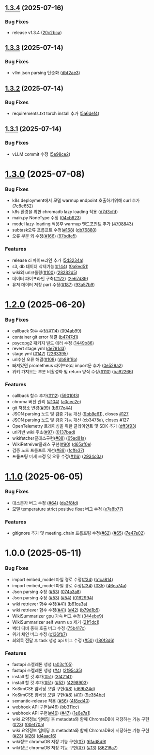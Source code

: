 ## [1.3.4](https://github.com/100-hours-a-week/11-ellu-ai-summary-service/compare/v1.3.3...v1.3.4) (2025-07-16)


### Bug Fixes

* release v1.3.4 ([20c2bca](https://github.com/100-hours-a-week/11-ellu-ai-summary-service/commit/20c2bca124988dcf6785e7d35f39bdf98427d20c))

## [1.3.3](https://github.com/100-hours-a-week/11-ellu-ai-summary-service/compare/v1.3.2...v1.3.3) (2025-07-14)


### Bug Fixes

* vllm json parsing 단순화 ([dbf2ae3](https://github.com/100-hours-a-week/11-ellu-ai-summary-service/commit/dbf2ae34da902aab43f9491cb852df11b201ddce))

## [1.3.2](https://github.com/100-hours-a-week/11-ellu-ai-summary-service/compare/v1.3.1...v1.3.2) (2025-07-14)


### Bug Fixes

* requirements.txt torch install 추가 ([5a6def4](https://github.com/100-hours-a-week/11-ellu-ai-summary-service/commit/5a6def4c050e7e26e1fa44b9084f561addd353e7))

## [1.3.1](https://github.com/100-hours-a-week/11-ellu-ai-summary-service/compare/v1.3.0...v1.3.1) (2025-07-14)


### Bug Fixes

* vLLM commit 수정 ([5e98ce2](https://github.com/100-hours-a-week/11-ellu-ai-summary-service/commit/5e98ce268eaa98dad9fdd832cf447eeee17b30bf))

# [1.3.0](https://github.com/100-hours-a-week/11-ellu-ai-summary-service/compare/v1.2.0...v1.3.0) (2025-07-08)


### Bug Fixes

* k8s deployment에서 모델 warmup endpoint 호출하기위해 curl 추가 ([7c8e652](https://github.com/100-hours-a-week/11-ellu-ai-summary-service/commit/7c8e65274fe74b984114e5e47633b8c275ea7bb4))
* k8s 환경을 위한 chromadb lazy loading 적용 ([d7d3cfd](https://github.com/100-hours-a-week/11-ellu-ai-summary-service/commit/d7d3cfd4fdc10df7450d91f8c96eab80e8df58af))
* main.py NoneType 수정 ([04cb923](https://github.com/100-hours-a-week/11-ellu-ai-summary-service/commit/04cb9232609f8df97ad5a3e695de7bfb61b86329))
* model lazy-loading 적용후  warmup 엔드포인트 추가 ([4708843](https://github.com/100-hours-a-week/11-ellu-ai-summary-service/commit/47088432e677e90674d7b1dcc5cfcca63f604d15))
* subtask오류 프롬프트 수정([#168](https://github.com/100-hours-a-week/11-ellu-ai-summary-service/issues/168)) ([db76880](https://github.com/100-hours-a-week/11-ellu-ai-summary-service/commit/db7688098919122eedbf02b06b858d83fe4e8f3d))
* 오류 부분 외 수정([#166](https://github.com/100-hours-a-week/11-ellu-ai-summary-service/issues/166)) ([97bdfe5](https://github.com/100-hours-a-week/11-ellu-ai-summary-service/commit/97bdfe56b6919c9e51d6a24fb65dc7db5dae2448))


### Features

* release ci 파이프라인 추가 ([5d3234a](https://github.com/100-hours-a-week/11-ellu-ai-summary-service/commit/5d3234aa6984e5ecd6b2809452ae94a163433767))
* s3, db 데이터 삭제기능([#144](https://github.com/100-hours-a-week/11-ellu-ai-summary-service/issues/144)) ([0a8ed51](https://github.com/100-hours-a-week/11-ellu-ai-summary-service/commit/0a8ed51dbc6a779af25f3414dfe291d14d2e71c6))
* wiki외 url크롤링([#100](https://github.com/100-hours-a-week/11-ellu-ai-summary-service/issues/100)) ([28282d5](https://github.com/100-hours-a-week/11-ellu-ai-summary-service/commit/28282d5aa7ff46fa652032a5ef53bd8b5d0c511b))
* 데이터 파이프라인 구축([#172](https://github.com/100-hours-a-week/11-ellu-ai-summary-service/issues/172)) ([2e67d89](https://github.com/100-hours-a-week/11-ellu-ai-summary-service/commit/2e67d89af498fbbdf9330b48f0eb6aceacfae435))
* 유저 데이터 저장 part 수정([#187](https://github.com/100-hours-a-week/11-ellu-ai-summary-service/issues/187)) ([93a57b9](https://github.com/100-hours-a-week/11-ellu-ai-summary-service/commit/93a57b994d102546d09b36a3c2f6548d70a73c76))

# [1.2.0](https://github.com/100-hours-a-week/11-ellu-ai-summary-service/compare/v1.1.0...v1.2.0) (2025-06-20)


### Bug Fixes

* callback 함수 수정([#114](https://github.com/100-hours-a-week/11-ellu-ai-summary-service/issues/114)) ([094ab99](https://github.com/100-hours-a-week/11-ellu-ai-summary-service/commit/094ab99f73c7d1c37bbed61df482dfbd52fb3c38))
* container git error 해결 ([b4747d1](https://github.com/100-hours-a-week/11-ellu-ai-summary-service/commit/b4747d1b24d63fa0223ddb814b73ec7b760692d4))
* psycopg2 패키지 빌드 에러 수정 ([1449b86](https://github.com/100-hours-a-week/11-ellu-ai-summary-service/commit/1449b862f04dfe2dc34eb27fe29d07c244a19b13))
* revert stage.yml ([de781d3](https://github.com/100-hours-a-week/11-ellu-ai-summary-service/commit/de781d36649c15d101cf3573fe31661710b74960))
* stage.yml ([#147](https://github.com/100-hours-a-week/11-ellu-ai-summary-service/issues/147)) ([2263395](https://github.com/100-hours-a-week/11-ellu-ai-summary-service/commit/22633955654b07dd5c200a1cd321b27c288ebd02))
* url수신 오류 해결([#108](https://github.com/100-hours-a-week/11-ellu-ai-summary-service/issues/108)) ([db88f9b](https://github.com/100-hours-a-week/11-ellu-ai-summary-service/commit/db88f9b627c046f8ea0c459dd02d5035a32e4644))
* 빠져있던 prometheus 라이브러리 import문 추가 ([0e528a2](https://github.com/100-hours-a-week/11-ellu-ai-summary-service/commit/0e528a243f04a66b3509e15ff229b3c352b87675))
* 위키 가져오는 부분 비활성화 및 return 양식 수정([#110](https://github.com/100-hours-a-week/11-ellu-ai-summary-service/issues/110)) ([ba92266](https://github.com/100-hours-a-week/11-ellu-ai-summary-service/commit/ba92266f8e3682a4f84612c9f133657cec77db49))


### Features

* callback 함수 추가([#112](https://github.com/100-hours-a-week/11-ellu-ai-summary-service/issues/112)) ([59010f3](https://github.com/100-hours-a-week/11-ellu-ai-summary-service/commit/59010f36cd17db225e66d3e38584addcf2165c49))
* chroma 버전 관리 ([#104](https://github.com/100-hours-a-week/11-ellu-ai-summary-service/issues/104)) ([a0cec2e](https://github.com/100-hours-a-week/11-ellu-ai-summary-service/commit/a0cec2ecee5bdadf729948cef4d2f70b59b8d9fd))
* git 저장소 변경([#99](https://github.com/100-hours-a-week/11-ellu-ai-summary-service/issues/99)) ([b677e44](https://github.com/100-hours-a-week/11-ellu-ai-summary-service/commit/b677e4418a5324a9ee91545fe02e46480bb22552))
* JSON parsing 노드 및 검증 기능 개선 ([9bb9e61](https://github.com/100-hours-a-week/11-ellu-ai-summary-service/commit/9bb9e61ba392f2071a7ffdfa95745ccefc569e61)), closes [#127](https://github.com/100-hours-a-week/11-ellu-ai-summary-service/issues/127)
* JSON parsing 노드 및 검증 기능 개선 ([cb3475a](https://github.com/100-hours-a-week/11-ellu-ai-summary-service/commit/cb3475a785334e674a287243c51e6bbaa75006b4)), closes [#127](https://github.com/100-hours-a-week/11-ellu-ai-summary-service/issues/127)
* OpenTelemetry 트레이싱을 위한 클라이언트 및 SDK 추가 ([dff3f93](https://github.com/100-hours-a-week/11-ellu-ai-summary-service/commit/dff3f939d8da82127685129c59e9535a0fe72586))
* url기반 wiki 주소([#97](https://github.com/100-hours-a-week/11-ellu-ai-summary-service/issues/97)) ([0137bad](https://github.com/100-hours-a-week/11-ellu-ai-summary-service/commit/0137bada491ca622f1deb1ff62dbf3150ff944a5))
* wikifetcher클래스구현([#88](https://github.com/100-hours-a-week/11-ellu-ai-summary-service/issues/88)) ([65ad81a](https://github.com/100-hours-a-week/11-ellu-ai-summary-service/commit/65ad81a08bd3eb125002f9a4b8bf7bc9d56617bc))
* WikiRetreiver클래스 구현([#90](https://github.com/100-hours-a-week/11-ellu-ai-summary-service/issues/90)) ([d65af0e](https://github.com/100-hours-a-week/11-ellu-ai-summary-service/commit/d65af0ed1a3a04f391e4a0c4a24d86b997314d8e))
* 검증 노드 프롬프트 개선([#86](https://github.com/100-hours-a-week/11-ellu-ai-summary-service/issues/86)) ([fcffe37](https://github.com/100-hours-a-week/11-ellu-ai-summary-service/commit/fcffe37774efbba16e8173c69c3fde570b3f2471))
* 프롬프팅 미세 조정 및 오류 수정([#116](https://github.com/100-hours-a-week/11-ellu-ai-summary-service/issues/116)) ([2934c0a](https://github.com/100-hours-a-week/11-ellu-ai-summary-service/commit/2934c0a05b7a5d013b5fb4082230ec863531e18c))

# [1.1.0](https://github.com/100-hours-a-week/11-ellu-ai-summary-service/compare/v1.0.0...v1.1.0) (2025-06-05)


### Bug Fixes

* 대소문자 버그 수정 ([#64](https://github.com/100-hours-a-week/11-ellu-ai-summary-service/issues/64)) ([da3f8fd](https://github.com/100-hours-a-week/11-ellu-ai-summary-service/commit/da3f8fd2f8b955ee46e2e74f3f87f35ed5d76a09))
* 모델 temperature strict positive float 버그 수정 ([e7a8b77](https://github.com/100-hours-a-week/11-ellu-ai-summary-service/commit/e7a8b77773d4aa7304f176188ccaf7dcb7b15667))


### Features

* gitignore 추가 및 meeting_chain 프롬프팅 수정([#62](https://github.com/100-hours-a-week/11-ellu-ai-summary-service/issues/62)) ([#65](https://github.com/100-hours-a-week/11-ellu-ai-summary-service/issues/65)) ([7e47e02](https://github.com/100-hours-a-week/11-ellu-ai-summary-service/commit/7e47e02375527d4ac214db317937983624b88b42))

# 1.0.0 (2025-05-11)


### Bug Fixes

* import embed_model 파일 경로 수정([#34](https://github.com/100-hours-a-week/11-ellu-ai-summary-service/issues/34)) ([b1ca814](https://github.com/100-hours-a-week/11-ellu-ai-summary-service/commit/b1ca8148acf540896309792f469c1f471acb5b01))
* import embed_model 파일 경로 수정([#34](https://github.com/100-hours-a-week/11-ellu-ai-summary-service/issues/34)) ([#35](https://github.com/100-hours-a-week/11-ellu-ai-summary-service/issues/35)) ([46ea74a](https://github.com/100-hours-a-week/11-ellu-ai-summary-service/commit/46ea74a8f4f0177b9095d90b43a4c657cfd975c6))
* Json parsing 수정 ([#53](https://github.com/100-hours-a-week/11-ellu-ai-summary-service/issues/53)) ([074a3a8](https://github.com/100-hours-a-week/11-ellu-ai-summary-service/commit/074a3a809805c555bd195ae6c096c8bb14e47371))
* Json parsing 수정 ([#53](https://github.com/100-hours-a-week/11-ellu-ai-summary-service/issues/53)) ([#54](https://github.com/100-hours-a-week/11-ellu-ai-summary-service/issues/54)) ([0162994](https://github.com/100-hours-a-week/11-ellu-ai-summary-service/commit/01629946d63c79a80849eb6dc9b23e4814af823f))
* wiki retriever 함수 수정([#41](https://github.com/100-hours-a-week/11-ellu-ai-summary-service/issues/41)) ([b61ca3a](https://github.com/100-hours-a-week/11-ellu-ai-summary-service/commit/b61ca3a1819ea3ecfa661a3b5d68f7604db63763))
* wiki retriever 함수 수정([#41](https://github.com/100-hours-a-week/11-ellu-ai-summary-service/issues/41)) ([#42](https://github.com/100-hours-a-week/11-ellu-ai-summary-service/issues/42)) ([b79d1b5](https://github.com/100-hours-a-week/11-ellu-ai-summary-service/commit/b79d1b5376d9407ecf6c75c23bf5c9d5bc74bf19))
* WikiSummarizer gpu 가속 버그 수정 ([344ebe9](https://github.com/100-hours-a-week/11-ellu-ai-summary-service/commit/344ebe9805666eba7ddc307ae7dcbf9fb6d3f5ef))
* WikiSummarizer self warm up 제거 ([21f1dc1](https://github.com/100-hours-a-week/11-ellu-ai-summary-service/commit/21f1dc13743847d80c4e15b36a34f48187be20f0))
* 벡터 디비 중복 호출 버그 수정 ([75b417c](https://github.com/100-hours-a-week/11-ellu-ai-summary-service/commit/75b417c87ea216da540d1ec23ac0e91543be87ec))
* 위키 체인 버그 수정 ([c136fb7](https://github.com/100-hours-a-week/11-ellu-ai-summary-service/commit/c136fb7ee33de6f6f09e8958c2c854682e584222))
* 회의록 전달 후 task 생성 api 버그 수정 ([#50](https://github.com/100-hours-a-week/11-ellu-ai-summary-service/issues/50)) ([180f3d6](https://github.com/100-hours-a-week/11-ellu-ai-summary-service/commit/180f3d66f67c9d4061399bba494941ee175bde15))


### Features

* fastapi 스켈레톤 생성 ([a03cf05](https://github.com/100-hours-a-week/11-ellu-ai-summary-service/commit/a03cf05b2311a9ea51a74e8b5cf74edf99460498))
* fastapi 스켈레톤 생성 ([#4](https://github.com/100-hours-a-week/11-ellu-ai-summary-service/issues/4)) ([2f95c35](https://github.com/100-hours-a-week/11-ellu-ai-summary-service/commit/2f95c35ec2eb733b7510d8e31aa0e774ee8bfd17))
* install 할 것 추가([#51](https://github.com/100-hours-a-week/11-ellu-ai-summary-service/issues/51)) ([3f42141](https://github.com/100-hours-a-week/11-ellu-ai-summary-service/commit/3f4214161a1ab79d82a2d05b8e581828936b9ce0))
* install 할 것 추가([#51](https://github.com/100-hours-a-week/11-ellu-ai-summary-service/issues/51)) ([#52](https://github.com/100-hours-a-week/11-ellu-ai-summary-service/issues/52)) ([4298903](https://github.com/100-hours-a-week/11-ellu-ai-summary-service/commit/4298903a6e24b622444e409ffa38b8daccd8ca6f))
* KoSimCSE 임베딩 모델 구현([#8](https://github.com/100-hours-a-week/11-ellu-ai-summary-service/issues/8)) ([d69b24d](https://github.com/100-hours-a-week/11-ellu-ai-summary-service/commit/d69b24d37e9f9248e8d06d6496ebdca3f6c08ab4))
* KoSimCSE 임베딩 모델 구현([#8](https://github.com/100-hours-a-week/11-ellu-ai-summary-service/issues/8)) ([#11](https://github.com/100-hours-a-week/11-ellu-ai-summary-service/issues/11)) ([9e354bc](https://github.com/100-hours-a-week/11-ellu-ai-summary-service/commit/9e354bc8b0d4e6a494341a7651186cdffeb7f712))
* semantic-release 적용 ([#56](https://github.com/100-hours-a-week/11-ellu-ai-summary-service/issues/56)) ([4f8cd40](https://github.com/100-hours-a-week/11-ellu-ai-summary-service/commit/4f8cd40843d363e6f29d768426f200abcb484feb))
* webhook API 구현([#46](https://github.com/100-hours-a-week/11-ellu-ai-summary-service/issues/46)) ([bb311cc](https://github.com/100-hours-a-week/11-ellu-ai-summary-service/commit/bb311ccff0f8db830f920b01ee92731de5464b14))
* webhook API 구현([#46](https://github.com/100-hours-a-week/11-ellu-ai-summary-service/issues/46)) ([#47](https://github.com/100-hours-a-week/11-ellu-ai-summary-service/issues/47)) ([1e6e7a1](https://github.com/100-hours-a-week/11-ellu-ai-summary-service/commit/1e6e7a12c9c09a824afd9dd72249ad1a4d03d915))
* wiki 요약정보 임베딩 후 metadata와 함께 ChromaDB에 저장하는 기능 구현([#23](https://github.com/100-hours-a-week/11-ellu-ai-summary-service/issues/23)) ([00ef70a](https://github.com/100-hours-a-week/11-ellu-ai-summary-service/commit/00ef70a23c42ed27f863e89b30a745523dd3afd1))
* wiki 요약정보 임베딩 후 metadata와 함께 ChromaDB에 저장하는 기능 구현([#23](https://github.com/100-hours-a-week/11-ellu-ai-summary-service/issues/23)) ([#26](https://github.com/100-hours-a-week/11-ellu-ai-summary-service/issues/26)) ([d4aac16](https://github.com/100-hours-a-week/11-ellu-ai-summary-service/commit/d4aac162c1fd531c8328816d4abf8f5203485eca))
* wiki정보 chromaDB 저장 기능 구현([#7](https://github.com/100-hours-a-week/11-ellu-ai-summary-service/issues/7)) ([6fad8d9](https://github.com/100-hours-a-week/11-ellu-ai-summary-service/commit/6fad8d9bafaf54df5627fd86dd82800bf90d9d1b))
* wiki정보 chromaDB 저장 기능 구현([#7](https://github.com/100-hours-a-week/11-ellu-ai-summary-service/issues/7)) ([#13](https://github.com/100-hours-a-week/11-ellu-ai-summary-service/issues/13)) ([86216a7](https://github.com/100-hours-a-week/11-ellu-ai-summary-service/commit/86216a7ec0eb7b1465e726d0cc6edd2075e2da55))
